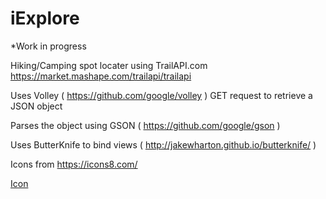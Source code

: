 # iExplore

*Work in progress

Hiking/Camping spot locater using TrailAPI.com https://market.mashape.com/trailapi/trailapi

Uses Volley ( https://github.com/google/volley ) GET request to retrieve a JSON object

Parses the object using GSON ( https://github.com/google/gson )

Uses ButterKnife to bind views ( http://jakewharton.github.io/butterknife/ )

Icons from https://icons8.com/

[Icon](app/src/main/res/mipmap-xxxhdpi/ic_launcher.png)
